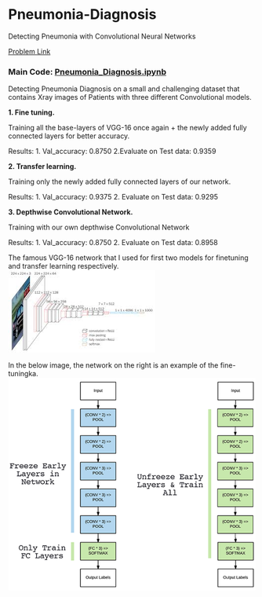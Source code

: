 # Pneumonia-Diagnosis
Detecting Pneumonia with Convolutional Neural Networks

[Problem Link](https://www.kaggle.com/paultimothymooney/chest-xray-pneumonia)

### Main Code: [Pneumonia_Diagnosis.ipynb](https://github.com/Kaif10/Pneumonia-Diagnosis/blob/master/Pneumonia_Diagnosis.ipynb)

Detecting Pneumonia Diagnosis on a small and challenging dataset that contains Xray images of Patients with three different Convolutional models.

**1. Fine tuning.**

Training all the base-layers of VGG-16 once again + the newly added fully connected layers for better accuracy.

Results: 1. Val_accuracy: 0.8750  2.Evaluate  on Test data: 0.9359


**2. Transfer learning.**

Training only the newly added fully connected layers of our network.

Results: 1. Val_accuracy: 0.9375  2. Evaluate on Test data: 0.9295

**3. Depthwise Convolutional Network.**

Training with our own depthwise Convolutional Network

Results: 1. Val_accuracy: 0.8750  2. Evaluate  on Test data: 0.8958


The famous VGG-16 network that I used for first two models for finetuning and transfer learning respectively.
![VGG-16 ](https://github.com/Kaif10/Pneumonia-Diagnosis/blob/master/vgg16.jpg)


In the below image, the network on the right is an example of the fine-tuningka.
![VGG-16 ](https://github.com/Kaif10/Pneumonia-Diagnosis/blob/master/img.png)


